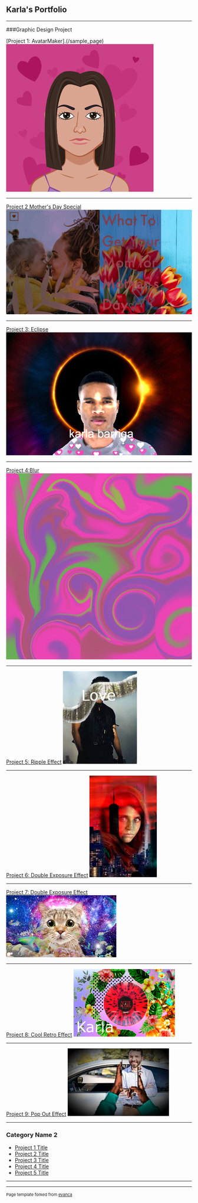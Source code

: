 ## Karla's Portfolio

---

###Graphic Design Project

[Project 1: AvatarMaker].(/sample_page)
<img src="images/AvatarMaker (2).png?raw=true"/>

---
[Project 2 Mother's Day Special](/pdf/sample_presentation.pdf)
<img src="images/motherday.png?raw=true"/>

---
[Project 3: Eclipse](http://example.com/)
<img src="images/man.png?raw=true"/>

---
[Project 4:Blur](http://example.com/)
<img src="images/swirls.png?raw=true"/>

---
[Project 5: Ripple Effect](http://example.com/)
<img src="images/mantree.png?raw=true"/>

---
[Project 6: Double Exposure Effect](http://example.com/)
<img src="images/IMG_4801.png?raw=true"/>

---
[Project 7: Double Exposure Effect](http://example.com/)
<img src="images/0D2E9F0F-E730-42CF-860A-128D7118E1C1.png?raw=true"/>

---
[Project 8: Cool Retro Effect](http://example.com/)
<img src="images/8B52BFF8-FAAD-4560-B56F-41046667A050.png?raw=true"/>

---
[Project 9: Pop Out Effect](http://example.com/)
<img src="images/Hands.png?raw=true"/>

---



### Category Name 2

- [Project 1 Title](http://example.com/)
- [Project 2 Title](http://example.com/)
- [Project 3 Title](http://example.com/)
- [Project 4 Title](http://example.com/)
- [Project 5 Title](http://example.com/)

---




---
<p style="font-size:11px">Page template forked from <a href="https://github.com/evanca/quick-portfolio">evanca</a></p>
<!-- Remove above link if you don't want to attibute -->
